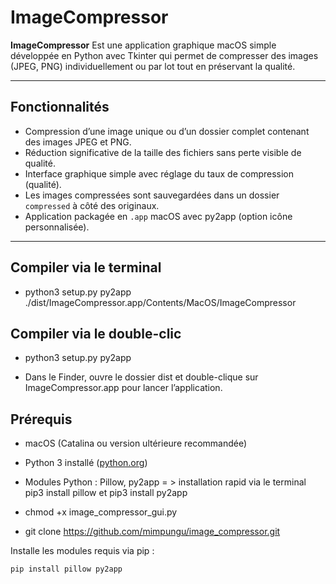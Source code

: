 # ImageCompressor

**ImageCompressor** Est une application graphique macOS simple développée en Python avec Tkinter qui permet de compresser des images (JPEG, PNG) individuellement ou par lot tout en préservant la qualité.

---

## Fonctionnalités

- Compression d’une image unique ou d’un dossier complet contenant des images JPEG et PNG.
- Réduction significative de la taille des fichiers sans perte visible de qualité.
- Interface graphique simple avec réglage du taux de compression (qualité).
- Les images compressées sont sauvegardées dans un dossier `compressed` à côté des originaux.
- Application packagée en `.app` macOS avec py2app (option icône personnalisée).

---

## Compiler via le terminal 

- python3 setup.py py2app
./dist/ImageCompressor.app/Contents/MacOS/ImageCompressor


## Compiler via le double-clic 
- python3 setup.py py2app

- Dans le Finder, ouvre le dossier dist et double-clique sur ImageCompressor.app pour lancer l’application.


## Prérequis

- macOS (Catalina ou version ultérieure recommandée)
- Python 3 installé ([python.org](https://www.python.org/downloads/mac-osx/))
- Modules Python : Pillow, py2app  = > installation rapid via le terminal pip3 install pillow
et pip3 install py2app
- chmod +x image_compressor_gui.py

- git clone https://github.com/mimpungu/image_compressor.git



Installe les modules requis via pip :

```bash
pip install pillow py2app

